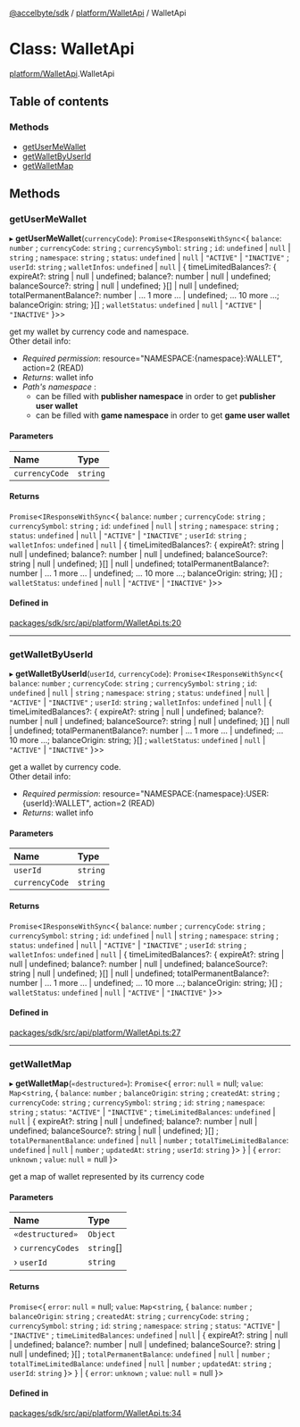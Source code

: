 [@accelbyte/sdk](../README.md) / [platform/WalletApi](../modules/platform_WalletApi.md) / WalletApi

# Class: WalletApi

[platform/WalletApi](../modules/platform_WalletApi.md).WalletApi

## Table of contents

### Methods

- [getUserMeWallet](platform_WalletApi.WalletApi.md#getusermewallet)
- [getWalletByUserId](platform_WalletApi.WalletApi.md#getwalletbyuserid)
- [getWalletMap](platform_WalletApi.WalletApi.md#getwalletmap)

## Methods

### getUserMeWallet

▸ **getUserMeWallet**(`currencyCode`): `Promise`<`IResponseWithSync`<{ `balance`: `number` ; `currencyCode`: `string` ; `currencySymbol`: `string` ; `id`: `undefined` \| ``null`` \| `string` ; `namespace`: `string` ; `status`: `undefined` \| ``null`` \| ``"ACTIVE"`` \| ``"INACTIVE"`` ; `userId`: `string` ; `walletInfos`: `undefined` \| ``null`` \| { timeLimitedBalances?: { expireAt?: string \| null \| undefined; balance?: number \| null \| undefined; balanceSource?: string \| null \| undefined; }[] \| null \| undefined; totalPermanentBalance?: number \| ... 1 more ... \| undefined; ... 10 more ...; balanceOrigin: string; }[] ; `walletStatus`: `undefined` \| ``null`` \| ``"ACTIVE"`` \| ``"INACTIVE"``  }\>\>

get my wallet by currency code and namespace.<br>Other detail info: <ul><li><i>Required permission</i>: resource="NAMESPACE:{namespace}:WALLET", action=2 (READ)</li><li><i>Returns</i>: wallet info</li><li><i>Path's namespace</i> : <ul>   <li>can be filled with <b>publisher namespace</b> in order to get <b>publisher user wallet</b></li>   <li>can be filled with <b>game namespace</b> in order to get <b>game user wallet</b></li>   </ul></li></ul>

#### Parameters

| Name | Type |
| :------ | :------ |
| `currencyCode` | `string` |

#### Returns

`Promise`<`IResponseWithSync`<{ `balance`: `number` ; `currencyCode`: `string` ; `currencySymbol`: `string` ; `id`: `undefined` \| ``null`` \| `string` ; `namespace`: `string` ; `status`: `undefined` \| ``null`` \| ``"ACTIVE"`` \| ``"INACTIVE"`` ; `userId`: `string` ; `walletInfos`: `undefined` \| ``null`` \| { timeLimitedBalances?: { expireAt?: string \| null \| undefined; balance?: number \| null \| undefined; balanceSource?: string \| null \| undefined; }[] \| null \| undefined; totalPermanentBalance?: number \| ... 1 more ... \| undefined; ... 10 more ...; balanceOrigin: string; }[] ; `walletStatus`: `undefined` \| ``null`` \| ``"ACTIVE"`` \| ``"INACTIVE"``  }\>\>

#### Defined in

[packages/sdk/src/api/platform/WalletApi.ts:20](https://github.com/AccelByte/accelbyte-web-sdk/blob/8cb9ca2/packages/sdk/src/api/platform/WalletApi.ts#L20)

___

### getWalletByUserId

▸ **getWalletByUserId**(`userId`, `currencyCode`): `Promise`<`IResponseWithSync`<{ `balance`: `number` ; `currencyCode`: `string` ; `currencySymbol`: `string` ; `id`: `undefined` \| ``null`` \| `string` ; `namespace`: `string` ; `status`: `undefined` \| ``null`` \| ``"ACTIVE"`` \| ``"INACTIVE"`` ; `userId`: `string` ; `walletInfos`: `undefined` \| ``null`` \| { timeLimitedBalances?: { expireAt?: string \| null \| undefined; balance?: number \| null \| undefined; balanceSource?: string \| null \| undefined; }[] \| null \| undefined; totalPermanentBalance?: number \| ... 1 more ... \| undefined; ... 10 more ...; balanceOrigin: string; }[] ; `walletStatus`: `undefined` \| ``null`` \| ``"ACTIVE"`` \| ``"INACTIVE"``  }\>\>

get a wallet by currency code.<br>Other detail info: <ul><li><i>Required permission</i>: resource="NAMESPACE:{namespace}:USER:{userId}:WALLET", action=2 (READ)</li><li><i>Returns</i>: wallet info</li></ul>

#### Parameters

| Name | Type |
| :------ | :------ |
| `userId` | `string` |
| `currencyCode` | `string` |

#### Returns

`Promise`<`IResponseWithSync`<{ `balance`: `number` ; `currencyCode`: `string` ; `currencySymbol`: `string` ; `id`: `undefined` \| ``null`` \| `string` ; `namespace`: `string` ; `status`: `undefined` \| ``null`` \| ``"ACTIVE"`` \| ``"INACTIVE"`` ; `userId`: `string` ; `walletInfos`: `undefined` \| ``null`` \| { timeLimitedBalances?: { expireAt?: string \| null \| undefined; balance?: number \| null \| undefined; balanceSource?: string \| null \| undefined; }[] \| null \| undefined; totalPermanentBalance?: number \| ... 1 more ... \| undefined; ... 10 more ...; balanceOrigin: string; }[] ; `walletStatus`: `undefined` \| ``null`` \| ``"ACTIVE"`` \| ``"INACTIVE"``  }\>\>

#### Defined in

[packages/sdk/src/api/platform/WalletApi.ts:27](https://github.com/AccelByte/accelbyte-web-sdk/blob/8cb9ca2/packages/sdk/src/api/platform/WalletApi.ts#L27)

___

### getWalletMap

▸ **getWalletMap**(`«destructured»`): `Promise`<{ `error`: ``null`` = null; `value`: `Map`<`string`, { `balance`: `number` ; `balanceOrigin`: `string` ; `createdAt`: `string` ; `currencyCode`: `string` ; `currencySymbol`: `string` ; `id`: `string` ; `namespace`: `string` ; `status`: ``"ACTIVE"`` \| ``"INACTIVE"`` ; `timeLimitedBalances`: `undefined` \| ``null`` \| { expireAt?: string \| null \| undefined; balance?: number \| null \| undefined; balanceSource?: string \| null \| undefined; }[] ; `totalPermanentBalance`: `undefined` \| ``null`` \| `number` ; `totalTimeLimitedBalance`: `undefined` \| ``null`` \| `number` ; `updatedAt`: `string` ; `userId`: `string`  }\>  } \| { `error`: `unknown` ; `value`: ``null`` = null }\>

get a map of wallet represented by its currency code

#### Parameters

| Name | Type |
| :------ | :------ |
| `«destructured»` | `Object` |
| › `currencyCodes` | `string`[] |
| › `userId` | `string` |

#### Returns

`Promise`<{ `error`: ``null`` = null; `value`: `Map`<`string`, { `balance`: `number` ; `balanceOrigin`: `string` ; `createdAt`: `string` ; `currencyCode`: `string` ; `currencySymbol`: `string` ; `id`: `string` ; `namespace`: `string` ; `status`: ``"ACTIVE"`` \| ``"INACTIVE"`` ; `timeLimitedBalances`: `undefined` \| ``null`` \| { expireAt?: string \| null \| undefined; balance?: number \| null \| undefined; balanceSource?: string \| null \| undefined; }[] ; `totalPermanentBalance`: `undefined` \| ``null`` \| `number` ; `totalTimeLimitedBalance`: `undefined` \| ``null`` \| `number` ; `updatedAt`: `string` ; `userId`: `string`  }\>  } \| { `error`: `unknown` ; `value`: ``null`` = null }\>

#### Defined in

[packages/sdk/src/api/platform/WalletApi.ts:34](https://github.com/AccelByte/accelbyte-web-sdk/blob/8cb9ca2/packages/sdk/src/api/platform/WalletApi.ts#L34)
